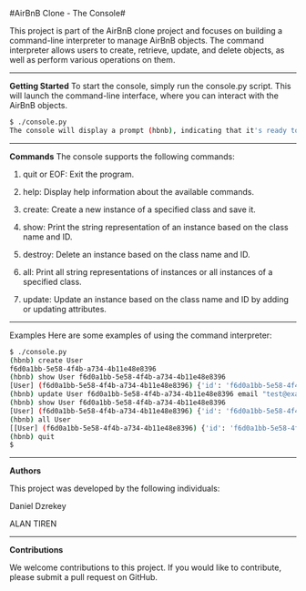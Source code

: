 #AirBnB Clone - The Console#

This project is part of the AirBnB clone project and focuses on building a command-line interpreter to manage AirBnB objects. The command interpreter allows users to create, retrieve, update, and delete objects, as well as perform various operations on them.

***
**Getting Started**
To start the console, simply run the console.py script. This will launch the command-line interface, where you can interact with the AirBnB objects.

```bash
$ ./console.py
The console will display a prompt (hbnb), indicating that it's ready to accept commands. You can start typing commands and press Enter to execute them.
```
***
**Commands**
The console supports the following commands:

1. quit or EOF: Exit the program.

2. help: Display help information about the available commands.

3. create: Create a new instance of a specified class and save it.

4. show: Print the string representation of an instance based on the class name and ID.

5. destroy: Delete an instance based on the class name and ID.

6. all: Print all string representations of instances or all instances of a specified class.

7. update: Update an instance based on the class name and ID by adding or updating attributes.

***
Examples
Here are some examples of using the command interpreter:

```bash
$ ./console.py
(hbnb) create User
f6d0a1bb-5e58-4f4b-a734-4b11e48e8396
(hbnb) show User f6d0a1bb-5e58-4f4b-a734-4b11e48e8396
[User] (f6d0a1bb-5e58-4f4b-a734-4b11e48e8396) {'id': 'f6d0a1bb-5e58-4f4b-a734-4b11e48e8396', 'created_at': '2023-07-11T10:00:00.000000', 'updated_at': '2023-07-11T10:00:00.000000'}
(hbnb) update User f6d0a1bb-5e58-4f4b-a734-4b11e48e8396 email "test@example.com"
(hbnb) show User f6d0a1bb-5e58-4f4b-a734-4b11e48e8396
[User] (f6d0a1bb-5e58-4f4b-a734-4b11e48e8396) {'id': 'f6d0a1bb-5e58-4f4b-a734-4b11e48e8396', 'created_at': '2023-07-11T10:00:00.000000', 'updated_at': '2023-07-11T10:00:00.000000', 'email': 'test@example.com'}
(hbnb) all User
[[User] (f6d0a1bb-5e58-4f4b-a734-4b11e48e8396) {'id': 'f6d0a1bb-5e58-4f4b-a734-4b11e48e8396', 'created_at': '2023-07-11T10:00:00.000000', 'updated_at': '2023-07-11T10:00:00.000000', 'email': 'test@example.com'}]
(hbnb) quit
$
```
***
**Authors**

This project was developed by the following individuals:

Daniel Dzrekey

ALAN TIREN
***
**Contributions**

We welcome contributions to this project. If you would like to contribute, please submit a pull request on GitHub.
